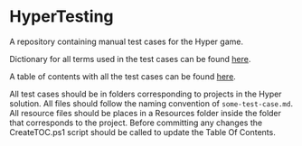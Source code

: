 # HyperTesting
A repository containing manual test cases for the Hyper game.

Dictionary for all terms used in the test cases can be found [here](dictionary.md).

A table of contents with all the test cases can be found [here](TOC.md).

All test cases should be in folders corresponding to projects in the Hyper solution. All files should follow the naming convention of `some-test-case.md`. All resource files should be places in a Resources folder inside the folder that corresponds to the project. Before committing any changes the CreateTOC.ps1 script should be called to update the Table Of Contents.
